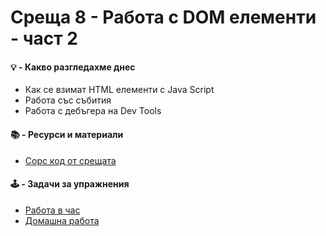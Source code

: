 # Среща 8 - Работа с DOM елементи - част 2

#### 💡 - Какво разгледахме днес
- Как се взимат HTML елементи с Java Script
- Работа със събития
- Работа с дебъгера на Dev Tools

#### 📚 - Ресурси и материали
<!-- - [Видео от срещата](https://www.youtube.com/watch?v=6TSsaAW2ofg&list=PLyZOguednhL5s3LH63o1q8CHhfNk4kvf1&index=10) -->
- [Сорс код от срещата](./source/)

#### 🕹️ - Задачи за упражнения
- [Работа в час](./cw/README.md)
- [Домашна работа](./hw/README.md)

<!-- #### 📘 - Решения на домашна работа -->
<!-- - [Видео решение](https://www.youtube.com/watch?v=VndSp3HvEd0&list=PLyZOguednhL5s3LH63o1q8CHhfNk4kvf1&index=6) -->
<!-- - [Сорс код решение на домашна работа](./source-hw) -->